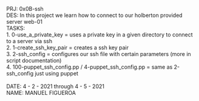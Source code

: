 PRJ: 0x0B-ssh\
DES: In this project we learn how to connect to our holberton provided server web-01\
TASKS:\
    1. 0-use_a_private_key = uses a private key in a given directory to connect to a server via ssh\
    2. 1-create_ssh_key_pair = creates a ssh key pair\
    3. 2-ssh_config = configures our ssh file with certain parameters (more in script documentation)\
    4. 100-puppet_ssh_config.pp / 4-puppet_ssh_config.pp = same as 2-ssh_config just using puppet\
\
DATE: 4 - 2 - 2021 through 4 - 5 - 2021\
NAME: MANUEL FIGUEROA